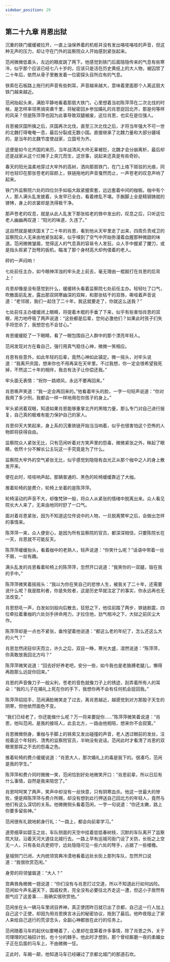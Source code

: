 ```yaml
---
sidebar_position: 29
---
```


## 第二十九章 **肖恩出狱**

沉重的铁门缓缓被拉开，一直上油保养着的机枢并没有发出咯吱咯吱的声音，但这种无声的压力，却让守在门外的监察院众人开始感到紧张起来。

范闲微微低着头，左边的眼皮跳了两下。他感觉到铁门后面隐隐传来的气息有些寒冷，似乎那个应该已经七八十岁的，应该只是活在历史黄纸上的大人物，被囚禁了二十年后，依然从骨子里散发着一位密探头目所应有的气息。

铁索在石板路上拖行的声音有些刺耳，声音越来越大，意味着里面那个人离这扇大铁门越来越近。

范闲抬起头来，满脸平静地看着那扇大铁门，心里想着当初陈萍萍在二次北伐的时候，是怎样率领黑骑突袭千里，将秘密回乡参加婚礼的肖恩捉回北齐，那是何等样的风采？但是陈萍萍也因为此事导致双腿被废，这位肖恩，也实在是位强人。

肖恩被庆国所擒之后，庆国再次北伐，直至三次北伐之后，才将当年强大不可一世的北魏打得奄奄一息，最后分裂成无数小国。直接继承了北魏力量和大部分疆域的，是当年的北魏节度使战家，立国号为齐。

这便是如今北齐国的来历，当年战清风大帅无辜被贬，北魏才会分崩离析，最后却还是战家从这个烂摊子上突兀而生，这世事，说起来还真是有些奇妙。

春天的阳光温柔地穿过大牢外的高树，洒向那扇铁门，在门上烙下斑驳的光痕，同时也轻印在那张苍老的容颜上，铁链拖地的声音戛然而止，一声苍老的叹息声响了起来。

铁门外监察院六处的四位剑手如临大敌紧握索套，远远套着中间的枷板。枷中有个人，那人满头乱发披着，头发早已全白，看着缭乱不堪。手腕脚上全是精钢铸就的镣铐，身上的衣裳却是洗得极干净。

那声苍老的叹息，就是从此人乱发下那张枯老的唇中发出的，叹息之后，只听这位老人幽幽再叹道：“阳光的味道，久违了。”

这自然就是被庆国关了二十年的肖恩，看到他从天牢里走了出来，四周负责戒卫的监察院众人无来由地紧张起来，似乎嗅到了空气中开始弥漫着血腥那种微甜的味道。范闲微微皱眉，觉得这人的气息真的容易令人发狂。众人手中握紧了腰刀，或是指头抠紧了劲弩的扳机，瞄准了那个身材高大却佝偻着的老人。

砰的一声闷响！

七处前任主办，如今眼神浑浊的牢头走上前去，毫无理由一棍敲打在肖恩的后背上！

肖恩却像是没有感觉到什么，缓缓转头看着监察院七处前任主办。轻轻吐了口气，吹散面前乱发，露出那双阴寒幽深的双眸，和那张枯干的双唇，嘶哑着声音说道：“老邻居，我们一起住了二十年，我这就要走了，你就这么送我？”

七处前任主办缓缓闭上眼睛，将提着木棍的手垂了下来，似乎有些害怕肖恩的双眼，用力地呼吸了两声说道：“这些都是后辈，您何必激他们？如果此时孩子们失手将您杀了，我想您也不会甘心。”

肯恩缓缓眨了一下眼睛，看了一眼包围自己人群中的那个漂亮年轻人。

范闲发现对方在看自己，强行用真气稳住心神，微微一笑相应。

肖恩有些意外，如此年轻的后辈，竟然心神如此镇定。微一摇头，对牢头说道：“我离开庆国，想来你也不用再呆在天牢里。不过我想，你一定会很希望我死掉，不然这二十年的相伴，我总有法子让你偿还我。”

牢头面无表情：“祝你一路顺风，永远不要再回来。”

肖恩嘶声笑道：“我一定会再回来的。”他看着牢头的脸，一字一句轻声说道：“你对我用了多少刑，我都会一样一样地用在你孩子的身上。”

牢头紧闭着双眼，知道如果肖恩能够重掌北齐的黑暗力量，那么专门对自己进行报复，自己真的极难有能力保护自己的家人。

肖恩仰天大笑起来，身上系的沉重铁链开始当当响着，似乎也很害怕这个恐怖的人物即将获得自由。

监察院众人紧张无比，只有范闲听着对方笑声里的怨毒，微微紧张之外，眯起了眼睛，依然十分不解长公主玩这一手究竟是为了什么。

监察院大牢外的空气紧张无比，似乎感觉到隐隐有血光正从那个枷中之人的身上散发开来。

便在此时，吱吱响声起，那辆普通的、黑色的轮椅缓缓靠近了大枷。

推着轮椅的是费介，轮椅上坐着的是陈萍萍。

轮椅滚动的声音不大，却像梵钟一般，将众人从紧张的情绪中脱离出来。众人看见院长大人来了，无来由地同时舒了一口气。

面对着肖恩紧张，因为不知道这位传说中的人物，一旦脱离樊牢之后，会做出怎样的事情来。

陈萍萍一来，众人便安心，是因为所有监察院的官员，都深深相信，只要陈院长在一天，肖恩就不可能反天。

陈萍萍缓缓抬头，看着枷中的老熟人，轻声说道：“你笑什么呢？”话语中带着一丝不屑，一丝有趣。

满头乱发的肖恩看着轮椅上的陈萍萍，忽然开口说道：“我笑你的一双腿，毁在我的手中。”

陈萍萍微笑着摇摇头：“我以为你在笑自己的悲惨人生，被我关了二十年，还需要说什么呢？我是胜利者，你是失败者，这是历史早就注定了的事实，你永远再也无法改变。”

肖恩怒吼一声，白发如剑般向后散去，狂怒之下，他往前踏了两步，铁链剧震，四位牵拉着重枷的六处剑手拼命用力，才拉住他，劲气相冲之下，大狱之前灰尘大作。

陈萍萍却是一点也不紧张，垂怜望着他说道：“都这么老的年纪了，怎么还这么大的火气？”

肖恩忽然闭目仰天而立，许久之后，双目一睁，寒光大盛，凛然说道：“陈萍萍，你真敢放我回北方吗？”

陈萍萍微笑说道：“回去好好养老吧，安分一些，如今我也是老胳膊老腿儿，懒得再跑那么远捉你回来。”

肖恩的声音像刀子一般尖利，苍老的音色就像刀子上的锈迹，刮弄着所有人的耳朵：“我的儿子在婚礼上死在你的手下，我想你再不会有任何机会捉回我。”

陈萍萍招招手，范闲满脸微笑走了过去，离肖恩越近，越感觉到对方那股子天生的阴寒，但他依然面色不变。

“我们已经老了，你还能做什么呢？万一将来要捉你……”陈萍萍微笑着说道：“肖恩，他叫范闲，是我的接班人，此去北方，一路由他相陪，想来你不会寂寞。”

肖恩微微侧身，重枷与手脚上的铁索又发出碰撞的声音，老人透过眼前的发丝，注视着这个年轻的、清秀的监察院官员，半晌没有说话。范闲此时才看清了肖恩的双眼里那挥之不去的怨毒之色。

推着轮椅的费介缓缓说道：“肖恩大人，那次婚礼上的毒是我下的。很凑巧，范闲是我的学生。”

陈萍萍和费介同时微微一笑，范闲恰到好处地微笑开口：“肖恩前辈，所以日后有什么事情，自然是我来陪您了。”

肖恩呵呵笑了两声，笑声中却没有一丝快意，只有阴寒血杀。他这一世最大的惨败，便是拜陈萍萍与费介所赐，却没有想到此行押送自己回北方的年轻人，竟然与他们有这么深切的关系。他微微侧头看着范闲，一字一句说道：“你还太嫩，路上你要多留些神。”

范闲很有礼貌地躬身行礼：“一路上，都会向前辈学习。”

道旁细草如碧玉之丝，车队侧面的天空中挂着低低春树枝，沉默的车队离开了监察院大狱，沿着天河大道往北城行去。一路上早有巡城司衙门设了关防，长街之上空无一人，只有各处兵吏把守，远处隐隐可见一些六处的弩手，占据了一些楼檐。

皇城侧门已闭，大内统领宫典冷漠地看着远处长街上那列车队，忽然开口说道：“我很欣赏范闲。”

身旁的将领皱眉道：“大人？”

宫典唇角微微一翘说道：“你们没有与肖恩打过交道，所以不知道此行如何凶险。范闲如今声名遍天下，国戚权贵，完全没有必要往北齐走这一遭，但这小子居然有胆气应了这差事……我确实很欣赏他。”

范闲坐在头一辆马车里闭目养神，真正使团昨日就已出了京都，自己这一行人加上自己这个正使，却因为用肖恩换言冰云的秘密协议，拖到了最后。他昨夜阻止了家人来给自己送行的荒谬念头，全副心神都放在此行的任务上。

范闲随着马车的起伏似要睡着了，心里却在盘算着许多事情，除了肖恩之外，关于司理理的红袖招计划，也十分的棘手。他此时才想到，那个曾经厮磨一夜的柔媚女子正在后面的马车上，不由微微一怔。

正此时，车厢一颠，他知道马车已经碾过了京都北城门的那道石坎。

